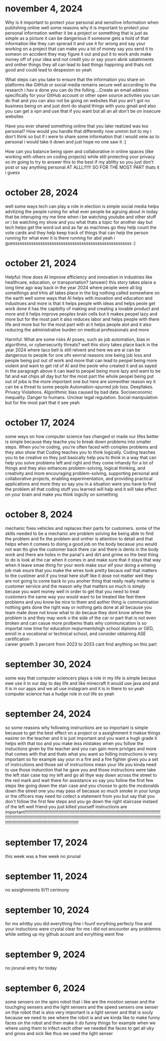 # november 4, 2024
Why is it important to protect your personal and sensitive information when publishing online
well some reasons why it is important to protect your personal information wether it be a project or something that is just as simple as a picture it can be dangerious if someone gets a hold of that information like they can sprerad it and use it for wrong and say your working on a project that can make you a lot of money say you send it to someon on accident they may figure it out and put it to work ands make money off of your idea and not credit you or say yourn abnk satatmnents and onther things they all can lead to bad things happning and thats not good and could lead to despesion so yeah 

What steps can you take to ensure that the information you share on platforms like GitHub or social media remains secure
well according to the research i hav e done you can do the folling....Create an email address specifically for your GitHub account or other open source activities you can do that and you can also not be going on websites that you ani't got no business being on and just dont do stupid things with yuou gmail and also you can get a vpn and use that if you want but all an all don't be on insecure websites 

Have you ever shared something online that you later realized was too personal? How would you handle that differently now
ummm bot to my  i don't think so but if i were to share some information that i would veiw as to personal i would take it down and just hope no one saw it :] 

How can you balance being open and collaborative in online spaces (like working with others on coding projects) while still protecting your privacy 
so im going to try to answer this to the best if my ablitty so you just don't post or say anything personal AT ALLL!!!!!! SO FOR THE MOST PART thats it i guess
# october 28, 2024
well some ways tech can play a role in election is simple social media helps advtizing the people runing for what ever people be agruing about in today that be interuping my me time when i be watching youtube and other stuff or i be watching my show and you what thats a topic for another day but tech helps get the word out and as far as machines go they help count the vote cards and they help keep track of things that can help the person running for what ever it is there running for abd yeah i guessssssssssssssssssssssssssssssssssssssssssssssssssss :)
# october 21, 2024 
Helpful: How does AI improve efficiency and innovation in industries like healthcare, education, or transportation? (answer)
this story takes place a long time ago way back in the year 2024 where people were all big somethings and trhis all takes place in the big nothing called somewhere on the earth well some ways that AI helps with inovation and education and industrues and more is that it helps people with ideas and helps peole get work done it has the capibilty of making and creating a lovable product and more and it helps improve peoples brain cells but it makes peopel lazy and more but for the most part it also reduces labor and helps people with there life and more but for the most part with ai it helps people alot and it also reducing the administrative burden on medical professionals and more 

Harmful: What are some risks AI poses, such as job automation, bias in algorithms, or cybersecurity threats? 
well this story takes place back in the year 2024 where taco bell is still relvent and here we are ai can be dangerous to people for one ofn sevrral reasons one being job loss and people being put out of work and more that can lead to peopel being more violent and want to get rid of AI and the peole who created it and as sayed in the paragragh above it can lead to peopel being more lazy and want to be fat and eat chips all day but for the most part the whole peopel being put out of jobs is the more important one but here are someother reason wy it can be a threat to some people Automation-spurred job loss.
Deepfakes.
Privacy Violations.
Algorithmic bias caused by bad data.
Socioeconomic inequality.
Danger to humans.
Unclear legal regulation.
Social manipulation
but for the most part that it see yeah
# october 17, 2024
some ways on how computer science has changed or made our lifes better is simple because they teache you to break down problems into smaller steps. When you're coding, you're often faced with complex problems and they also show that  Coding teaches you to think logically. Coding teaches you to be creative
so they just basically help you to think in a way that can help you solve problems left and right and they come inhandy for a lot of things and they also  enhances problem-solving, logical thinking, and creativity and more  encouraging problem-solving, supporting personal and collaborative projects, enabling experimentation, and providing practical applications and more they so say you in a situation were you have to find the problem all that coding stuff you learned will halp and it will take effect on your brain and make you think logiclly on something
# october 8, 2024
mechanic  fixes vehicles and replaces their parts for customers. some of the skills needed to be a mechanic are problem solving ike being able to find the problem and fix the problem and onther is attention to detail and that helps when it comees to doing a good job on the body becasue you would not wan tto give the customer back there car and there is dents in the body work and there are holes in the panal's and dirt and grime so the best thing to do is look at the car when it comes in and make sure that it stays that way when it leave smae thing for your work make ssur eif your doing a wireing job mak esure that you make the wires look pretty becaus eall that matters to the custimer and if you treat here stuff like it dose not matter well they are not going to come back to you anoher thing that really really matter is customer service and the reason why that matters so much is simply becase you want money well in order to get that you need to treat customers the same way you would want to be treated like feel there problems and you know be nice to them and aother thing is communication nothing gets done the right way or nothing gets done at all because you team mate dose not know what to do becaue they dont know where the problem is and they may work o the side of the car or part that is not even broken and can casue more prolbems thats why communication is so importat now time for education reqiurmentshigh school diploma or GED, enroll in a vocational or technical school, and consider obtaining ASE certification  
career growth  3 percent from 2023 to 2033
cant find anything on this part

# september 30, 2024 
some way that computer sciencers plays a role in my life is simple becaus ewe use it in our day to day life and like minecraft it would use java and and it is in our apps and we all use instagram and it is in there to so yeah computer science has a hudge role in out life so yeah
# september 24, 2024
so some reasons why following instructions are so important is simple because to get the best effect on a project or a assighnment it makse things easirer on the teacher and it is just important and you want a hugh grade it helps with that too and you make less mistakes when you follow the instuctions given by the teacher and you can gain more privlges and more that comes with that and thats what you want so folling instructions is very important so for example say your in a fire and a fire fighter gives you a set of instrcutions and those set of instructions mean your life you kinda need to use those insturction that he gave you and those instructions were take the left stair case top my left and go all thye way down across the street to the red mark and wait there for assistance so say you follow the first few steps like going down the stair case and you choose to goto the mcdonalds down the street one you may pass of becasue so  much smoke in your lungs or the officers may need toi collect a statement from you but say that you don't follow the first few steps and you go down the right staircase instaed of the left well friend you just killed yourself instructions are important!!!!!!!!!!!!!!!!!!!!!!!!!!!!!!!!!!!!!!!!!!!!!!!!!!!!!!!!!!!!!!!!!!!!!!!!!!!!!!!!!!!!!!!!!!!!!!!!!!!!!!!!!!!!!!!!!!!!!!!!!!!!!!!!!!!!!!!!!!!!!!!!!!!!!!!!!!!!!!!!!!!!!!!!!!!!!!!!!!!!!!!!!!!!!!!!!!!!!!!!!!!!!!!!!!!!!!!!!!!!!!!!!!!!!!!!!!!!!!!!!!!!!!!!!!!!!!!!!!!!!!!!!!!!!!!!!!!!!!!!!!!!!!!!!!!!!  
# september 17, 2024 
this week was a free week no jorunal
# september 11, 2024
no assighnments 9/11 cerimony  
# september 10, 2024 
for ms whitby you did everything fine i founf evrything perfecly fine and your instuctions were crystal clear 
for me i did not encounter any problemns while setting up my github acount and evrything went fine 
# september 9, 2024
no jorunal entry for today 
# september 6, 2024
some sensers on the spiro robot that i like are the mostion senser and the touchging sensers and the light sensers and the speed sensers 
one senser on thje robot that is alos very important is a light senser and that is souly because we need to see where the robot is and we kinda like to make funny faces on the robot and then make it do funny things for example when we where using them to infect each other we needed the faces to get all uky and gross and sick like thus we used the light senser 
